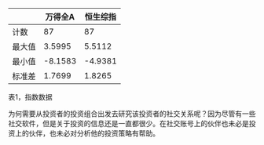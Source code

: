 |        | 万得全A | 恒生综指 |
| ------ | ------- | -------- |
| 计数   | 87      | 87       |
| 最大值 | 3.5995  | 5.5112   |
| 最小值 | -8.1583 | -4.9381  |
| 标准差 | 1.7699  | 1.8265   |

表1，指数数据

为何需要从投资者的投资组合出发去研究该投资者的社交关系呢？因为尽管有一些社交软件，但是关于投资的信息还是一直都很少。在社交账号上的伙伴也未必是投资上的伙伴，也未必对分析他的投资策略有帮助。
